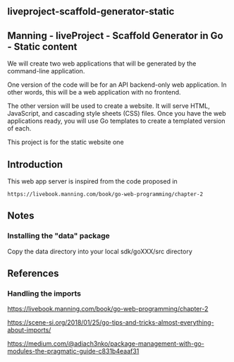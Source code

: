 liveproject-scaffold-generator-static
---

## Manning - liveProject - Scaffold Generator in Go - Static content

We will create two web applications that will be generated by the command-line application.

One version of the code will be for an API backend-only web application. In other words, this will be a web application with no frontend.

The other version will be used to create a website. It will serve HTML, JavaScript, and cascading style sheets (CSS) files. Once you have the web applications ready, you will use Go templates to create a templated version of each.


This project is for the static website one


## Introduction

This web app server is inspired from the code proposed in

    https://livebook.manning.com/book/go-web-programming/chapter-2

## Notes

### Installing the "data" package

Copy the data directory into your local sdk/goXXX/src directory

## References

### Handling the imports

https://livebook.manning.com/book/go-web-programming/chapter-2

https://scene-si.org/2018/01/25/go-tips-and-tricks-almost-everything-about-imports/

https://medium.com/@adiach3nko/package-management-with-go-modules-the-pragmatic-guide-c831b4eaaf31

